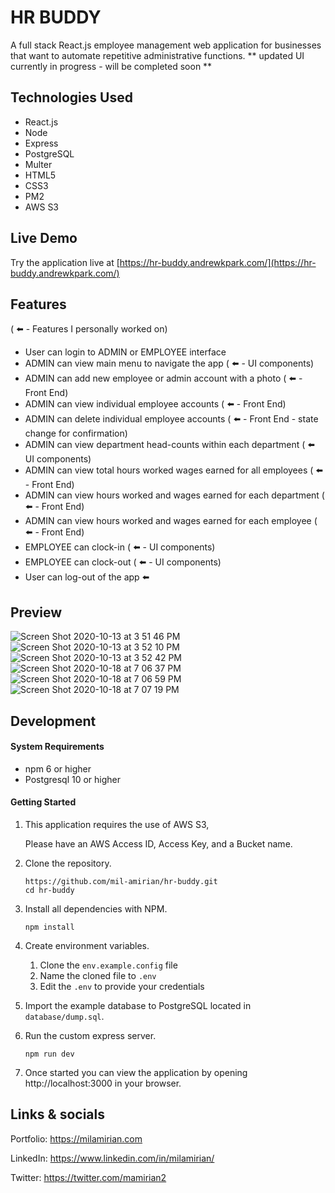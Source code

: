 # HR BUDDY

A full stack React.js employee management web application for businesses that want to automate repetitive administrative functions.
** updated UI currently in progress - will be completed soon **

## Technologies Used

- React.js
- Node
- Express
- PostgreSQL
- Multer
- HTML5
- CSS3
- PM2
- AWS S3

## Live Demo

Try the application live at [https://hr-buddy.andrewkpark.com/](https://hr-buddy.andrewkpark.com/)

## Features

( ⬅️ - Features I personally worked on)

- User can login to ADMIN or EMPLOYEE interface
- ADMIN can view main menu to navigate the app ( ⬅️  - UI components)
- ADMIN can add new employee or admin account with a photo ( ⬅️ - Front End)
- ADMIN can view individual employee accounts ( ⬅️ - Front End)
- ADMIN can delete individual employee accounts ( ⬅️  - Front End - state change for confirmation)
- ADMIN can view department head-counts within each department ( ⬅️  UI components)
- ADMIN can view total hours worked wages earned for all employees ( ⬅️ - Front End)
- ADMIN can view hours worked and wages earned for each department ( ⬅️ - Front End)
- ADMIN can view hours worked and wages earned for each employee ( ⬅️ - Front End)
- EMPLOYEE can clock-in ( ⬅️ - UI components)
- EMPLOYEE can clock-out ( ⬅️ - UI components)
- User can log-out of the app ⬅️



## Preview

![Screen Shot 2020-10-13 at 3 51 46 PM](https://user-images.githubusercontent.com/62856013/95924272-25fe8b80-0d6c-11eb-978b-884f7ba84632.png)
![Screen Shot 2020-10-13 at 3 52 10 PM](https://user-images.githubusercontent.com/62856013/95924275-26972200-0d6c-11eb-8d89-17f50daf2afe.png)
![Screen Shot 2020-10-13 at 3 52 42 PM](https://user-images.githubusercontent.com/62856013/95924277-272fb880-0d6c-11eb-9bf0-d6d4c3954617.png)
![Screen Shot 2020-10-18 at 7 06 37 PM](https://user-images.githubusercontent.com/62856013/96393928-8418dd80-1175-11eb-89f5-9edf27a20fdd.png)
![Screen Shot 2020-10-18 at 7 06 59 PM](https://user-images.githubusercontent.com/62856013/96393912-75cac180-1175-11eb-8243-955b21f89d06.png)
![Screen Shot 2020-10-18 at 7 07 19 PM](https://user-images.githubusercontent.com/62856013/96393911-75cac180-1175-11eb-9b94-75e82a9bd321.png)

## Development

#### System Requirements

- npm 6 or higher
- Postgresql 10 or higher

#### Getting Started

1. This application requires the use of AWS S3, 
   
   Please have an AWS Access ID, Access Key, and a Bucket name.

2. Clone the repository.

    ```shell
    https://github.com/mil-amirian/hr-buddy.git
    cd hr-buddy
    ```

3. Install all dependencies with NPM.

    ```shell
    npm install
    ```

4. Create environment variables.

    1. Clone the `env.example.config` file
    1. Name the cloned file to `.env`
    1. Edit the `.env` to provide your credentials

5. Import the example database to PostgreSQL located in `database/dump.sql`.


6. Run the custom express server.

    ```shell
    npm run dev
    ```

7. Once started you can view the application by opening http://localhost:3000 in your browser.

## Links & socials

Portfolio: https://milamirian.com

LinkedIn: https://www.linkedin.com/in/milamirian/

Twitter: https://twitter.com/mamirian2
